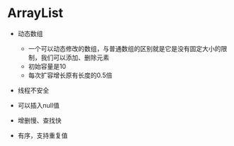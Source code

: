 # ArrayList


* 动态数组

    * 一个可以动态修改的数组，与普通数组的区别就是它是没有固定大小的限制，我们可以添加、删除元素
    * 初始容量是10
    * 每次扩容增长原有长度的0.5倍

* 线程不安全
* 可以插入null值
* 增删慢、查找快
* 有序，支持重复值





